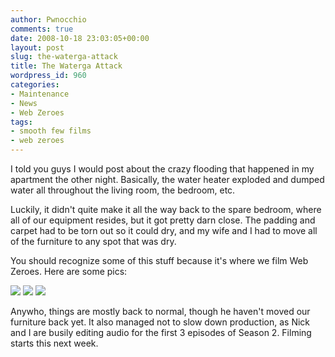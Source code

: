 ```yaml
---
author: Pwnocchio
comments: true
date: 2008-10-18 23:03:05+00:00
layout: post
slug: the-waterga-attack
title: The Waterga Attack
wordpress_id: 960
categories:
- Maintenance
- News
- Web Zeroes
tags:
- smooth few films
- web zeroes
---
```


I told you guys I would post about the crazy flooding that happened in my apartment the other night. Basically, the water heater exploded and dumped water all throughout the living room, the bedroom, etc.

Luckily, it didn't quite make it all the way back to the spare bedroom, where all of our equipment resides, but it got pretty darn close. The padding and carpet had to be torn out so it could dry, and my wife and I had to move all of the furniture to any spot that was dry.

You should recognize some of this stuff because it's where we film Web Zeroes. Here are some pics:

[![](http://smoothfewfilms.com/wp-content/uploads/2008/10/dsc00558-128x96.jpg)](http://smoothfewfilms.com/wp-content/uploads/2008/10/dsc00558.jpg) [![](http://smoothfewfilms.com/wp-content/uploads/2008/10/dsc00562-128x96.jpg)](http://smoothfewfilms.com/wp-content/uploads/2008/10/dsc00562.jpg) [![](http://smoothfewfilms.com/wp-content/uploads/2008/10/dsc00565-128x96.jpg)](http://smoothfewfilms.com/wp-content/uploads/2008/10/dsc00565.jpg)

Anywho, things are mostly back to normal, though he haven't moved our furniture back yet. It also managed not to slow down production, as Nick and I are busily editing audio for the first 3 episodes of Season 2. Filming starts this next week.
